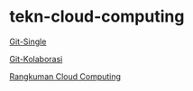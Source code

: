 # tekn-cloud-computing

[Git-Single](git-single.md)

[Git-Kolaborasi](git-kolaborasi.md)

[Rangkuman Cloud Computing](rangkuman-cloud-computing.md)
